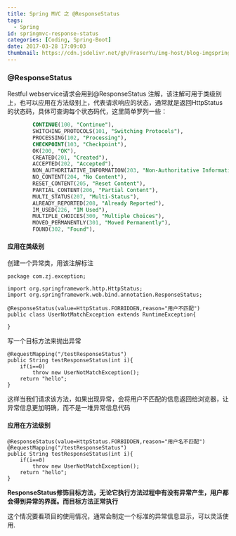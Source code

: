 ```yaml
---
title: Spring MVC 之 @ResponseStatus
tags:
  - Spring
id: springmvc-response-status
categories: [Coding, Spring-Boot]
date: 2017-03-28 17:09:03
thumbnail: https://cdn.jsdelivr.net/gh/FraserYu/img-host/blog-imgspringbootannotation.png
---
```


### @ResponseStatus
Restful webservice请求会用到@ResponseStatus 注解，该注解可用于类级别上，也可以应用在方法级别上，代表请求响应的状态，通常就是返回HttpStatus的状态码，具体可查询每个状态码代，这里简单罗列一些：

```sql
	    CONTINUE(100, "Continue"),
	    SWITCHING_PROTOCOLS(101, "Switching Protocols"),
	    PROCESSING(102, "Processing"),
	    CHECKPOINT(103, "Checkpoint"),
	    OK(200, "OK"),
	    CREATED(201, "Created"),
	    ACCEPTED(202, "Accepted"),
	    NON_AUTHORITATIVE_INFORMATION(203, "Non-Authoritative Information"),
	    NO_CONTENT(204, "No Content"),
	    RESET_CONTENT(205, "Reset Content"),
	    PARTIAL_CONTENT(206, "Partial Content"),
	    MULTI_STATUS(207, "Multi-Status"),
	    ALREADY_REPORTED(208, "Already Reported"),
	    IM_USED(226, "IM Used"),
	    MULTIPLE_CHOICES(300, "Multiple Choices"),
	    MOVED_PERMANENTLY(301, "Moved Permanently"),
	    FOUND(302, "Found"),
```

<!-- more -->

#### 应用在类级别
创建一个异常类，用该注解标注

	package com.zj.exception;

	import org.springframework.http.HttpStatus;
	import org.springframework.web.bind.annotation.ResponseStatus;

	@ResponseStatus(value=HttpStatus.FORBIDDEN,reason="用户不匹配")
	public class UserNotMatchException extends RuntimeException{

	}

写一个目标方法来抛出异常

	@RequestMapping("/testResponseStatus")
    public String testResponseStatus(int i){
        if(i==0)
            throw new UserNotMatchException();
        return "hello";
    }

  这样当我们请求该方法，如果出现异常，会将用户不匹配的信息返回给浏览器，让异常信息更加明确，而不是一堆异常信息代码

#### 应用在方法级别

	@ResponseStatus(value=HttpStatus.FORBIDDEN,reason="用户名不匹配")
    @RequestMapping("/testResponseStatus")
    public String testResponseStatus(int i){
        if(i==0)
            throw new UserNotMatchException();
        return "hello";
    }

**ResponseStatus修饰目标方法，无论它执行方法过程中有没有异常产生，用户都会得到异常的界面。而目标方法正常执行**

这个情况要看项目的使用情况，通常会制定一个标准的异常信息显示，可以灵活使用.
